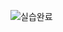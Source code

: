 ![실습완료](https://user-images.githubusercontent.com/99636945/204686006-3330372d-334a-4e75-9b70-899d8b3077ad.PNG)
